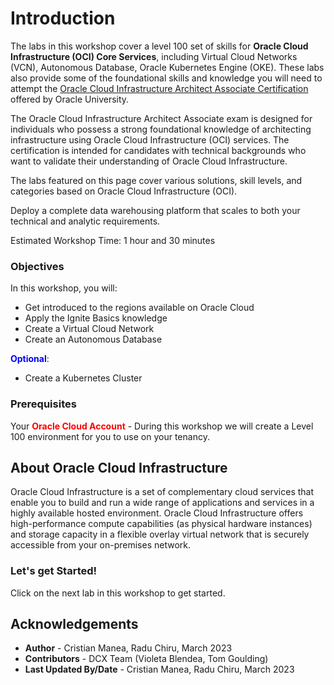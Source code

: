 # Introduction

The labs in this workshop cover a level 100 set of skills for **Oracle Cloud Infrastructure (OCI) Core Services**, including Virtual Cloud Networks (VCN), Autonomous Database, Oracle Kubernetes Engine (OKE). These labs also provide some of the foundational skills and knowledge you will need to attempt the [Oracle Cloud Infrastructure Architect Associate Certification](https://education.oracle.com/oracle-cloud-infrastructure-2022-architect-associate/pexam_1Z0-1072-22) offered by Oracle University.

The Oracle Cloud Infrastructure Architect Associate exam is designed for individuals who possess a strong foundational knowledge of architecting infrastructure using Oracle Cloud Infrastructure (OCI) services. The certification is intended for candidates with technical backgrounds who want to validate their understanding of Oracle Cloud Infrastructure.

The labs featured on this page cover various solutions, skill levels, and categories based on Oracle Cloud Infrastructure (OCI). 

Deploy a complete data warehousing platform that scales to both your technical and analytic requirements.


Estimated Workshop Time: 1 hour and 30 minutes

### Objectives

In this workshop, you will:

- Get introduced to the regions available on Oracle Cloud
- Apply the Ignite Basics knowledge
- Create a Virtual Cloud Network
- Create an Autonomous Database

**<font color="blue">Optional</font>**:
 - Create a Kubernetes Cluster
### Prerequisites
Your **<font color="red">Oracle Cloud Account</font>** - During this workshop we will create a Level 100 environment for you to use on your tenancy.


## About Oracle Cloud Infrastructure

Oracle Cloud Infrastructure is a set of complementary cloud services that enable you to build and run a wide range of applications and services in a highly available hosted environment. Oracle Cloud Infrastructure offers high-performance compute capabilities (as physical hardware instances) and storage capacity in a flexible overlay virtual network that is securely accessible from your on-premises network.

### Let's get Started!

Click on the next lab in this workshop to get started.

## Acknowledgements

- **Author** - Cristian Manea, Radu Chiru, March 2023
- **Contributors** - DCX Team (Violeta Blendea, Tom Goulding)
- **Last Updated By/Date** - Cristian Manea, Radu Chiru, March 2023


